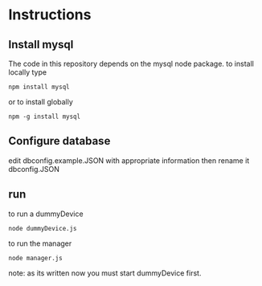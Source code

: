 Instructions
============
Install mysql
-------------
The code in this repository depends on the mysql node package.  to install locally type

    npm install mysql

or to install globally

    npm -g install mysql

Configure database
------------------
edit dbconfig.example.JSON with appropriate information then rename it dbconfig.JSON
    
run
---
to run a dummyDevice 

    node dummyDevice.js

to run the manager

    node manager.js

note: as its written now you must start dummyDevice first.
